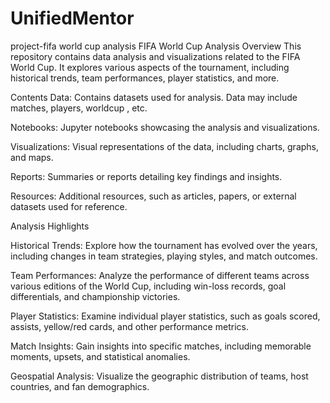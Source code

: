 # UnifiedMentor
project-fifa world cup analysis
FIFA World Cup Analysis
Overview
This repository contains data analysis and visualizations related to the FIFA World Cup. It explores various aspects of the tournament, including historical trends, team performances, player statistics, and more.

Contents
Data: Contains datasets used for analysis. Data may include matches, players, worldcup , etc.



Notebooks: Jupyter notebooks showcasing the analysis and visualizations.



Visualizations: Visual representations of the data, including charts, graphs, and maps.


Reports: Summaries or reports detailing key findings and insights.


Resources: Additional resources, such as articles, papers, or external datasets used for reference.


Analysis Highlights



Historical Trends: Explore how the tournament has evolved over the years, including changes in team strategies, playing styles, and match outcomes.


Team Performances: Analyze the performance of different teams across various editions of the World Cup, including win-loss records, goal differentials, and championship victories.



Player Statistics: Examine individual player statistics, such as goals scored, assists, yellow/red cards, and other performance metrics.



Match Insights: Gain insights into specific matches, including memorable moments, upsets, and statistical anomalies.



Geospatial Analysis: Visualize the geographic distribution of teams, host countries, and fan demographics.
